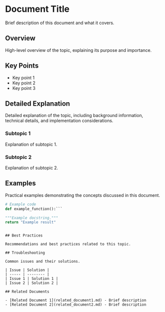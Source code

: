 # Document Title

Brief description of this document and what it covers.

## Overview

High-level overview of the topic, explaining its purpose and importance.

## Key Points

- Key point 1
- Key point 2
- Key point 3

## Detailed Explanation

Detailed explanation of the topic, including background information, technical details, and implementation considerations.

### Subtopic 1

Explanation of subtopic 1.

### Subtopic 2

Explanation of subtopic 2.

## Examples

Practical examples demonstrating the concepts discussed in this document.

```python
# Example code
def example_function():```

"""Example docstring."""
return "Example result"
```
```

## Best Practices

Recommendations and best practices related to this topic.

## Troubleshooting

Common issues and their solutions.

| Issue | Solution |
| ----- | -------- |
| Issue 1 | Solution 1 |
| Issue 2 | Solution 2 |

## Related Documents

- [Related Document 1](related_document1.md) - Brief description
- [Related Document 2](related_document2.md) - Brief description